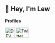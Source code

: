 ## :wave: Hey, I'm Lew

**Profiles**

<a href="https://dev.to/purplefrizzel">
  <img src="https://d2fltix0v2e0sb.cloudfront.net/dev-badge.svg" alt="DEV Profile" width="32" height="32"/>
</a>

<a href="https://twitter.com/purplefrizzel">
  <img src="https://upload.wikimedia.org/wikipedia/en/thumb/9/9f/Twitter_bird_logo_2012.svg/100px-Twitter_bird_logo_2012.svg.png" alt="Twitter Profile" width="43" height="32" />
</a>
